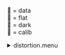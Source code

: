 &#x1F4D7;  = data  
&#x1F4D8;  = flat  
&#x1F4D9;  = dark  
&#x1F4D5;  = calib<details><summary>distortion.menu</summary><blockquote><pre><details><summary>distortion.cbk</summary><blockquote><pre><details><summary>setupDark.rcp</summary><blockquote><pre>shut	in

Integration:0.00 minutes.  Hardware:0.00 minutes. total:0.00 minutes  </pre></blockquote></details><details><summary>&#x1F4D9; dark_01wave_1beam_16sums_10rep_BOTH.rcp</summary><blockquote><pre>shut	in
&#x1F4D9; data	rcam	both	656.28	16
&#x1F4D9; data	rcam	both	656.28	16
&#x1F4D9; data	rcam	both	656.28	16
&#x1F4D9; data	rcam	both	656.28	16
&#x1F4D9; data	rcam	both	656.28	16
&#x1F4D9; data	rcam	both	656.28	16
&#x1F4D9; data	rcam	both	656.28	16
&#x1F4D9; data	rcam	both	656.28	16
&#x1F4D9; data	rcam	both	656.28	16
&#x1F4D9; data	rcam	both	656.28	16

Integration:1.05 minutes.  Hardware:0.00 minutes. total:1.05 minutes  </pre></blockquote></details><details><summary>setupFlat.rcp</summary><blockquote><pre>diffuser	in
cover	out
occ	out
shut	out
calib	out

Integration:0.00 minutes.  Hardware:1.00 minutes. total:1.00 minutes  </pre></blockquote></details><details><summary>setupFlat.rcp</summary><blockquote><pre>diffuser	in
cover	out
occ	out
shut	out
calib	out

Integration:0.00 minutes.  Hardware:1.00 minutes. total:1.00 minutes  </pre></blockquote></details><details><summary>637_FW.rcp</summary><blockquote><pre>prefilterrange	637

Integration:0.00 minutes.  Hardware:0.42 minutes. total:0.42 minutes  </pre></blockquote></details><details><summary>&#x1F4D8; 637_01wave_2beam_16sums_16rep_BOTH.rcp</summary><blockquote><pre>&#x1F4D8; data	rcam	both	637.40	16
&#x1F4D8; data	tcam	both	637.40	16
&#x1F4D8; data	rcam	both	637.40	16
&#x1F4D8; data	tcam	both	637.40	16
&#x1F4D8; data	rcam	both	637.40	16
&#x1F4D8; data	tcam	both	637.40	16
&#x1F4D8; data	rcam	both	637.40	16
&#x1F4D8; data	tcam	both	637.40	16
&#x1F4D8; data	rcam	both	637.40	16
&#x1F4D8; data	tcam	both	637.40	16
&#x1F4D8; data	rcam	both	637.40	16
&#x1F4D8; data	tcam	both	637.40	16
&#x1F4D8; data	rcam	both	637.40	16
&#x1F4D8; data	tcam	both	637.40	16
&#x1F4D8; data	rcam	both	637.40	16
&#x1F4D8; data	tcam	both	637.40	16
&#x1F4D8; data	rcam	both	637.40	16
&#x1F4D8; data	tcam	both	637.40	16
&#x1F4D8; data	rcam	both	637.40	16
&#x1F4D8; data	tcam	both	637.40	16
&#x1F4D8; data	rcam	both	637.40	16
&#x1F4D8; data	tcam	both	637.40	16
&#x1F4D8; data	rcam	both	637.40	16
&#x1F4D8; data	tcam	both	637.40	16
&#x1F4D8; data	rcam	both	637.40	16
&#x1F4D8; data	tcam	both	637.40	16
&#x1F4D8; data	rcam	both	637.40	16
&#x1F4D8; data	tcam	both	637.40	16
&#x1F4D8; data	rcam	both	637.40	16
&#x1F4D8; data	tcam	both	637.40	16
&#x1F4D8; data	rcam	both	637.40	16
&#x1F4D8; data	tcam	both	637.40	16

Integration:3.36 minutes.  Hardware:0.00 minutes. total:3.36 minutes  </pre></blockquote></details><details><summary>670_FW.rcp</summary><blockquote><pre>prefilterrange	670

Integration:0.00 minutes.  Hardware:0.42 minutes. total:0.42 minutes  </pre></blockquote></details><details><summary>&#x1F4D8; 637_01wave_2beam_16sums_16rep_BOTH.rcp</summary><blockquote><pre>&#x1F4D8; data	rcam	both	637.40	16
&#x1F4D8; data	tcam	both	637.40	16
&#x1F4D8; data	rcam	both	637.40	16
&#x1F4D8; data	tcam	both	637.40	16
&#x1F4D8; data	rcam	both	637.40	16
&#x1F4D8; data	tcam	both	637.40	16
&#x1F4D8; data	rcam	both	637.40	16
&#x1F4D8; data	tcam	both	637.40	16
&#x1F4D8; data	rcam	both	637.40	16
&#x1F4D8; data	tcam	both	637.40	16
&#x1F4D8; data	rcam	both	637.40	16
&#x1F4D8; data	tcam	both	637.40	16
&#x1F4D8; data	rcam	both	637.40	16
&#x1F4D8; data	tcam	both	637.40	16
&#x1F4D8; data	rcam	both	637.40	16
&#x1F4D8; data	tcam	both	637.40	16
&#x1F4D8; data	rcam	both	637.40	16
&#x1F4D8; data	tcam	both	637.40	16
&#x1F4D8; data	rcam	both	637.40	16
&#x1F4D8; data	tcam	both	637.40	16
&#x1F4D8; data	rcam	both	637.40	16
&#x1F4D8; data	tcam	both	637.40	16
&#x1F4D8; data	rcam	both	637.40	16
&#x1F4D8; data	tcam	both	637.40	16
&#x1F4D8; data	rcam	both	637.40	16
&#x1F4D8; data	tcam	both	637.40	16
&#x1F4D8; data	rcam	both	637.40	16
&#x1F4D8; data	tcam	both	637.40	16
&#x1F4D8; data	rcam	both	637.40	16
&#x1F4D8; data	tcam	both	637.40	16
&#x1F4D8; data	rcam	both	637.40	16
&#x1F4D8; data	tcam	both	637.40	16

Integration:3.36 minutes.  Hardware:0.00 minutes. total:3.36 minutes  </pre></blockquote></details><details><summary>706_FW.rcp</summary><blockquote><pre>prefilterrange	706

Integration:0.00 minutes.  Hardware:0.42 minutes. total:0.42 minutes  </pre></blockquote></details><details><summary>&#x1F4D8; 706_01wave_2beam_16sums_16rep_BOTH.rcp</summary><blockquote><pre>&#x1F4D8; data	rcam	both	706.20	16
&#x1F4D8; data	tcam	both	706.20	16

Integration:0.21 minutes.  Hardware:0.00 minutes. total:0.21 minutes  </pre></blockquote></details><details><summary>761_FW.rcp</summary><blockquote><pre>prefilterrange	761

Integration:0.00 minutes.  Hardware:0.42 minutes. total:0.42 minutes  </pre></blockquote></details><details><summary>&#x1F4D8; 706_01wave_2beam_16sums_16rep_BOTH.rcp</summary><blockquote><pre>&#x1F4D8; data	rcam	both	706.20	16
&#x1F4D8; data	tcam	both	706.20	16

Integration:0.21 minutes.  Hardware:0.00 minutes. total:0.21 minutes  </pre></blockquote></details><details><summary>789_FW.rcp</summary><blockquote><pre>prefilterrange	789

Integration:0.00 minutes.  Hardware:0.42 minutes. total:0.42 minutes  </pre></blockquote></details><details><summary>&#x1F4D8; 789_01wave_2beam_16sums_16rep_BOTH.rcp</summary><blockquote><pre>&#x1F4D8; data	rcam	both	789.40	16
&#x1F4D8; data	tcam	both	789.40	16
&#x1F4D8; data	rcam	both	789.40	16
&#x1F4D8; data	tcam	both	789.40	16
&#x1F4D8; data	rcam	both	789.40	16
&#x1F4D8; data	tcam	both	789.40	16
&#x1F4D8; data	rcam	both	789.40	16
&#x1F4D8; data	tcam	both	789.40	16
&#x1F4D8; data	rcam	both	789.40	16
&#x1F4D8; data	tcam	both	789.40	16
&#x1F4D8; data	rcam	both	789.40	16
&#x1F4D8; data	tcam	both	789.40	16
&#x1F4D8; data	rcam	both	789.40	16
&#x1F4D8; data	tcam	both	789.40	16
&#x1F4D8; data	rcam	both	789.40	16
&#x1F4D8; data	tcam	both	789.40	16
&#x1F4D8; data	rcam	both	789.40	16
&#x1F4D8; data	rcam	both	789.40	16
&#x1F4D8; data	tcam	both	789.40	16
&#x1F4D8; data	tcam	both	789.40	16
&#x1F4D8; data	rcam	both	789.40	16
&#x1F4D8; data	tcam	both	789.40	16
&#x1F4D8; data	rcam	both	789.40	16
&#x1F4D8; data	tcam	both	789.40	16
&#x1F4D8; data	rcam	both	789.40	16
&#x1F4D8; data	tcam	both	789.40	16
&#x1F4D8; data	rcam	both	789.40	16
&#x1F4D8; data	tcam	both	789.40	16
&#x1F4D8; data	rcam	both	789.40	16
&#x1F4D8; data	tcam	both	789.40	16
&#x1F4D8; data	rcam	both	789.40	16
&#x1F4D8; data	tcam	both	789.40	16

Integration:3.36 minutes.  Hardware:0.00 minutes. total:3.36 minutes  </pre></blockquote></details><details><summary>802_FW.rcp</summary><blockquote><pre>prefilterrange	802

Integration:0.00 minutes.  Hardware:0.42 minutes. total:0.42 minutes  </pre></blockquote></details><details><summary>&#x1F4D8; 802_01wave_2beam_16sums_16rep_BOTH.rcp</summary><blockquote><pre>&#x1F4D8; data	rcam	both	802.41	16
&#x1F4D8; data	tcam	both	802.41	16

Integration:0.21 minutes.  Hardware:0.00 minutes. total:0.21 minutes  </pre></blockquote></details><details><summary>991_FW.rcp</summary><blockquote><pre>prefilterrange	991

Integration:0.00 minutes.  Hardware:0.42 minutes. total:0.42 minutes  </pre></blockquote></details><details><summary>&#x1F4D8; 991_01wave_2beam_16sums_16rep_BOTH.rcp</summary><blockquote><pre>&#x1F4D8; data	rcam	both	991.26	16
&#x1F4D8; data	tcam	both	991.26	16
&#x1F4D8; data	rcam	both	991.26	16
&#x1F4D8; data	tcam	both	991.26	16
&#x1F4D8; data	rcam	both	991.26	16
&#x1F4D8; data	tcam	both	991.26	16
&#x1F4D8; data	rcam	both	991.26	16
&#x1F4D8; data	tcam	both	991.26	16
&#x1F4D8; data	rcam	both	991.26	16
&#x1F4D8; data	tcam	both	991.26	16
&#x1F4D8; data	rcam	both	991.26	16
&#x1F4D8; data	tcam	both	991.26	16
&#x1F4D8; data	rcam	both	991.26	16
&#x1F4D8; data	tcam	both	991.26	16
&#x1F4D8; data	rcam	both	991.26	16
&#x1F4D8; data	tcam	both	991.26	16
&#x1F4D8; data	rcam	both	991.26	16
&#x1F4D8; data	tcam	both	991.26	16
&#x1F4D8; data	rcam	both	991.26	16
&#x1F4D8; data	tcam	both	991.26	16
&#x1F4D8; data	rcam	both	991.26	16
&#x1F4D8; data	tcam	both	991.26	16
&#x1F4D8; data	rcam	both	991.26	16
&#x1F4D8; data	tcam	both	991.26	16
&#x1F4D8; data	rcam	both	991.26	16
&#x1F4D8; data	tcam	both	991.26	16
&#x1F4D8; data	rcam	both	991.26	16
&#x1F4D8; data	tcam	both	991.26	16
&#x1F4D8; data	rcam	both	991.26	16
&#x1F4D8; data	tcam	both	991.26	16
&#x1F4D8; data	rcam	both	991.26	16
&#x1F4D8; data	tcam	both	991.26	16

Integration:3.36 minutes.  Hardware:0.00 minutes. total:3.36 minutes  </pre></blockquote></details><details><summary>1074_FW.rcp</summary><blockquote><pre>prefilterrange	1074

Integration:0.00 minutes.  Hardware:0.42 minutes. total:0.42 minutes  </pre></blockquote></details><details><summary>&#x1F4D8; 1074_01wave_2beam_16sums_16rep_BOTH.rcp</summary><blockquote><pre>&#x1F4D8; data	rcam	both	1074.70	16
&#x1F4D8; data	tcam	both	1074.70	16
&#x1F4D8; data	rcam	both	1074.70	16
&#x1F4D8; data	tcam	both	1074.70	16
&#x1F4D8; data	rcam	both	1074.70	16
&#x1F4D8; data	tcam	both	1074.70	16
&#x1F4D8; data	rcam	both	1074.70	16
&#x1F4D8; data	tcam	both	1074.70	16
&#x1F4D8; data	rcam	both	1074.70	16
&#x1F4D8; data	tcam	both	1074.70	16
&#x1F4D8; data	rcam	both	1074.70	16
&#x1F4D8; data	tcam	both	1074.70	16
&#x1F4D8; data	rcam	both	1074.70	16
&#x1F4D8; data	tcam	both	1074.70	16
&#x1F4D8; data	rcam	both	1074.70	16
&#x1F4D8; data	tcam	both	1074.70	16
&#x1F4D8; data	rcam	both	1074.70	16
&#x1F4D8; data	tcam	both	1074.70	16
&#x1F4D8; data	rcam	both	1074.70	16
&#x1F4D8; data	tcam	both	1074.70	16
&#x1F4D8; data	rcam	both	1074.70	16
&#x1F4D8; data	tcam	both	1074.70	16
&#x1F4D8; data	rcam	both	1074.70	16
&#x1F4D8; data	tcam	both	1074.70	16
&#x1F4D8; data	rcam	both	1074.70	16
&#x1F4D8; data	tcam	both	1074.70	16
&#x1F4D8; data	rcam	both	1074.70	16
&#x1F4D8; data	tcam	both	1074.70	16
&#x1F4D8; data	rcam	both	1074.70	16
&#x1F4D8; data	tcam	both	1074.70	16
&#x1F4D8; data	rcam	both	1074.70	16
&#x1F4D8; data	tcam	both	1074.70	16

Integration:3.36 minutes.  Hardware:0.00 minutes. total:3.36 minutes  </pre></blockquote></details><details><summary>1079_FW.rcp</summary><blockquote><pre>prefilterrange	1079

Integration:0.00 minutes.  Hardware:0.42 minutes. total:0.42 minutes  </pre></blockquote></details><details><summary>&#x1F4D8; 1079_01wave_2beam_16sums_16rep_BOTH.rcp</summary><blockquote><pre>&#x1F4D8; data	rcam	both	1079.80	16
&#x1F4D8; data	tcam	both	1079.80	16
&#x1F4D8; data	rcam	both	1079.80	16
&#x1F4D8; data	tcam	both	1079.80	16
&#x1F4D8; data	rcam	both	1079.80	16
&#x1F4D8; data	tcam	both	1079.80	16
&#x1F4D8; data	rcam	both	1079.80	16
&#x1F4D8; data	tcam	both	1079.80	16
&#x1F4D8; data	rcam	both	1079.80	16
&#x1F4D8; data	tcam	both	1079.80	16
&#x1F4D8; data	rcam	both	1079.80	16
&#x1F4D8; data	tcam	both	1079.80	16
&#x1F4D8; data	rcam	both	1079.80	16
&#x1F4D8; data	tcam	both	1079.80	16
&#x1F4D8; data	rcam	both	1079.80	16
&#x1F4D8; data	tcam	both	1079.80	16
&#x1F4D8; data	rcam	both	1079.80	16
&#x1F4D8; data	tcam	both	1079.80	16
&#x1F4D8; data	rcam	both	1079.80	16
&#x1F4D8; data	tcam	both	1079.80	16
&#x1F4D8; data	rcam	both	1079.80	16
&#x1F4D8; data	tcam	both	1079.80	16
&#x1F4D8; data	rcam	both	1079.80	16
&#x1F4D8; data	tcam	both	1079.80	16
&#x1F4D8; data	rcam	both	1079.80	16
&#x1F4D8; data	tcam	both	1079.80	16
&#x1F4D8; data	rcam	both	1079.80	16
&#x1F4D8; data	tcam	both	1079.80	16
&#x1F4D8; data	rcam	both	1079.80	16
&#x1F4D8; data	tcam	both	1079.80	16
&#x1F4D8; data	rcam	both	1079.80	16
&#x1F4D8; data	tcam	both	1079.80	16

Integration:3.36 minutes.  Hardware:0.00 minutes. total:3.36 minutes  </pre></blockquote></details><details><summary>setupDark.rcp</summary><blockquote><pre>shut	in

Integration:0.00 minutes.  Hardware:0.00 minutes. total:0.00 minutes  </pre></blockquote></details>
Integration:21.83 minutes.  Hardware:5.75 minutes. total:27.58 minutes  </pre></blockquote></details></pre></blockquote></details>